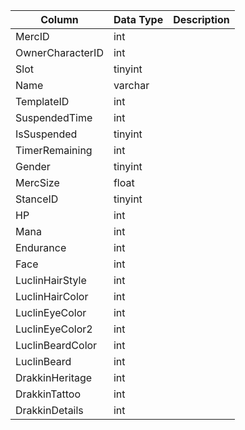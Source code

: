 | Column           | Data Type | Description |
| ---------------- | --------- | ----------- |
| MercID           | int       |             |
| OwnerCharacterID | int       |             |
| Slot             | tinyint   |             |
| Name             | varchar   |             |
| TemplateID       | int       |             |
| SuspendedTime    | int       |             |
| IsSuspended      | tinyint   |             |
| TimerRemaining   | int       |             |
| Gender           | tinyint   |             |
| MercSize         | float     |             |
| StanceID         | tinyint   |             |
| HP               | int       |             |
| Mana             | int       |             |
| Endurance        | int       |             |
| Face             | int       |             |
| LuclinHairStyle  | int       |             |
| LuclinHairColor  | int       |             |
| LuclinEyeColor   | int       |             |
| LuclinEyeColor2  | int       |             |
| LuclinBeardColor | int       |             |
| LuclinBeard      | int       |             |
| DrakkinHeritage  | int       |             |
| DrakkinTattoo    | int       |             |
| DrakkinDetails   | int       |             |